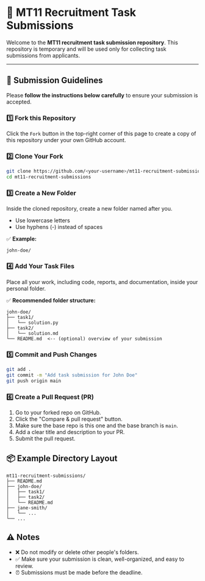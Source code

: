 # 📁 MT11 Recruitment Task Submissions
Welcome to the **MT11 recruitment task submission repository**. This repository is temporary and will be used only for collecting task submissions from applicants.

---

## 🚀 Submission Guidelines
Please **follow the instructions below carefully** to ensure your submission is accepted.

### 1️⃣ Fork this Repository
Click the `Fork` button in the top-right corner of this page to create a copy of this repository under your own GitHub account.

### 2️⃣ Clone Your Fork
```bash
git clone https://github.com/<your-username>/mt11-recruitment-submissions.git
cd mt11-recruitment-submissions
```

### 3️⃣ Create a New Folder
Inside the cloned repository, create a new folder named after you.

- Use lowercase letters
- Use hyphens (-) instead of spaces

✅ **Example:**
```
john-doe/
```

### 4️⃣ Add Your Task Files
Place all your work, including code, reports, and documentation, inside your personal folder.

✅ **Recommended folder structure:**
```
john-doe/
├── task1/
│   └── solution.py
├── task2/
│   └── solution.md
└── README.md  <-- (optional) overview of your submission
```

### 5️⃣ Commit and Push Changes
```bash
git add .
git commit -m "Add task submission for John Doe"
git push origin main
```

### 6️⃣ Create a Pull Request (PR)
1. Go to your forked repo on GitHub.
2. Click the "Compare & pull request" button.
3. Make sure the base repo is this one and the base branch is `main`.
4. Add a clear title and description to your PR.
5. Submit the pull request.

## 📦 Example Directory Layout
```
mt11-recruitment-submissions/
├── README.md
├── john-doe/
│   ├── task1/
│   ├── task2/
│   └── README.md
├── jane-smith/
│   └── ...
└── ...
```

## ⚠️ Notes
- ❌ Do not modify or delete other people's folders.
- ✅ Make sure your submission is clean, well-organized, and easy to review.
- ⏰ Submissions must be made before the deadline.
